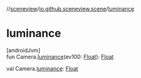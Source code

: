 //[sceneview](../../index.md)/[io.github.sceneview.scene](index.md)/[luminance](luminance.md)

# luminance

[androidJvm]\
fun Camera.[luminance](luminance.md)(ev100: [Float](https://kotlinlang.org/api/latest/jvm/stdlib/kotlin/-float/index.html)): [Float](https://kotlinlang.org/api/latest/jvm/stdlib/kotlin/-float/index.html)

val Camera.[luminance](luminance.md): [Float](https://kotlinlang.org/api/latest/jvm/stdlib/kotlin/-float/index.html)
